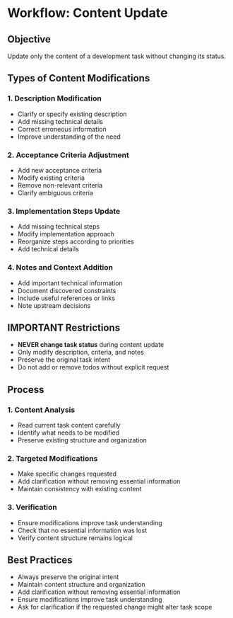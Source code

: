 # Workflow: Content Update

## Objective
Update only the content of a development task without changing its status.

## Types of Content Modifications

### 1. Description Modification
- Clarify or specify existing description
- Add missing technical details
- Correct erroneous information
- Improve understanding of the need

### 2. Acceptance Criteria Adjustment
- Add new acceptance criteria
- Modify existing criteria
- Remove non-relevant criteria
- Clarify ambiguous criteria

### 3. Implementation Steps Update
- Add missing technical steps
- Modify implementation approach
- Reorganize steps according to priorities
- Add technical details

### 4. Notes and Context Addition
- Add important technical information
- Document discovered constraints
- Include useful references or links
- Note upstream decisions

## IMPORTANT Restrictions
- **NEVER change task status** during content update
- Only modify description, criteria, and notes
- Preserve the original task intent
- Do not add or remove todos without explicit request

## Process

### 1. Content Analysis
- Read current task content carefully
- Identify what needs to be modified
- Preserve existing structure and organization

### 2. Targeted Modifications
- Make specific changes requested
- Add clarification without removing essential information
- Maintain consistency with existing content

### 3. Verification
- Ensure modifications improve task understanding
- Check that no essential information was lost
- Verify content structure remains logical

## Best Practices
- Always preserve the original intent
- Maintain content structure and organization
- Add clarification without removing essential information
- Ensure modifications improve task understanding
- Ask for clarification if the requested change might alter task scope